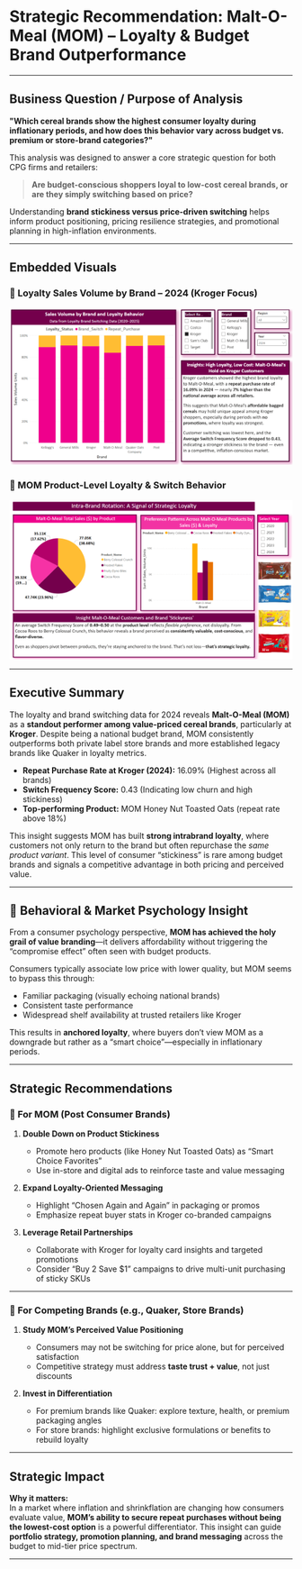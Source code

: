# Strategic Recommendation: Malt-O-Meal (MOM) – Loyalty & Budget Brand Outperformance

---

## Business Question / Purpose of Analysis

**"Which cereal brands show the highest consumer loyalty during inflationary periods, and how does this behavior vary across budget vs. premium or store-brand categories?"**

This analysis was designed to answer a core strategic question for both CPG firms and retailers:  
> **Are budget-conscious shoppers loyal to low-cost cereal brands, or are they simply switching based on price?**  

Understanding **brand stickiness versus price-driven switching** helps inform product positioning, pricing resilience strategies, and promotional planning in high-inflation environments.

---

## Embedded Visuals

### 🔹 Loyalty Sales Volume by Brand – 2024 (Kroger Focus)
![Loyalty Sales Volume](../Images/loyalty_sales_volume_by_brand2_2024.png)

### 🔹 MOM Product-Level Loyalty & Switch Behavior
![MOM Loyalty Spotlight](../Images/mom_intra_brand_loyalty_spotlight2.png)

---

## Executive Summary

The loyalty and brand switching data for 2024 reveals **Malt-O-Meal (MOM)** as a **standout performer among value-priced cereal brands**, particularly at **Kroger**. Despite being a national budget brand, MOM consistently outperforms both private label store brands and more established legacy brands like Quaker in loyalty metrics.

- **Repeat Purchase Rate at Kroger (2024):** 16.09% (Highest across all brands)
- **Switch Frequency Score:** 0.43 (Indicating low churn and high stickiness)
- **Top-performing Product:** MOM Honey Nut Toasted Oats (repeat rate above 18%)

This insight suggests MOM has built **strong intrabrand loyalty**, where customers not only return to the brand but often repurchase the *same product variant*. This level of consumer “stickiness” is rare among budget brands and signals a competitive advantage in both pricing and perceived value.

---

## 🧩 Behavioral & Market Psychology Insight

From a consumer psychology perspective, **MOM has achieved the holy grail of value branding**—it delivers affordability without triggering the “compromise effect” often seen with budget products.

Consumers typically associate low price with lower quality, but MOM seems to bypass this through:
- Familiar packaging (visually echoing national brands)
- Consistent taste performance
- Widespread shelf availability at trusted retailers like Kroger

This results in **anchored loyalty**, where buyers don’t view MOM as a downgrade but rather as a “smart choice”—especially in inflationary periods.

---

##  Strategic Recommendations

### 🔹 For MOM (Post Consumer Brands)
1. **Double Down on Product Stickiness**
   - Promote hero products (like Honey Nut Toasted Oats) as “Smart Choice Favorites”
   - Use in-store and digital ads to reinforce taste and value messaging

2. **Expand Loyalty-Oriented Messaging**
   - Highlight “Chosen Again and Again” in packaging or promos
   - Emphasize repeat buyer stats in Kroger co-branded campaigns

3. **Leverage Retail Partnerships**
   - Collaborate with Kroger for loyalty card insights and targeted promotions
   - Consider “Buy 2 Save $1” campaigns to drive multi-unit purchasing of sticky SKUs

---

### 🔹 For Competing Brands (e.g., Quaker, Store Brands)
1. **Study MOM’s Perceived Value Positioning**
   - Consumers may not be switching for price alone, but for perceived satisfaction
   - Competitive strategy must address **taste trust + value**, not just discounts

2. **Invest in Differentiation**
   - For premium brands like Quaker: explore texture, health, or premium packaging angles
   - For store brands: highlight exclusive formulations or benefits to rebuild loyalty

---

## Strategic Impact

**Why it matters:**  
In a market where inflation and shrinkflation are changing how consumers evaluate value, **MOM’s ability to secure repeat purchases without being the lowest-cost option** is a powerful differentiator. This insight can guide **portfolio strategy, promotion planning, and brand messaging** across the budget to mid-tier price spectrum.

---

